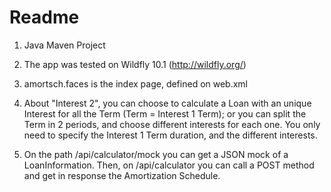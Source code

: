 # Readme

1. Java Maven Project

2. The app was tested on Wildfly 10.1 (http://wildfly.org/)

3. amortsch.faces is the index page, defined on web.xml

4. About "Interest 2", you can choose to calculate a Loan with an unique Interest for all the Term (Term = Interest 1 Term); or you can split the Term in 2 periods, and choose different interests for each one. You only need to specify the Interest 1 Term duration, and the different interests.

5. On the path /api/calculator/mock you can get a JSON mock of a LoanInformation. Then, on /api/calculator you can call a POST method and get in response the Amortization Schedule.
